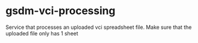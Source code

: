 # gsdm-vci-processing
Service that processes an uploaded vci spreadsheet file. Make sure that the uploaded file only has 1 sheet
